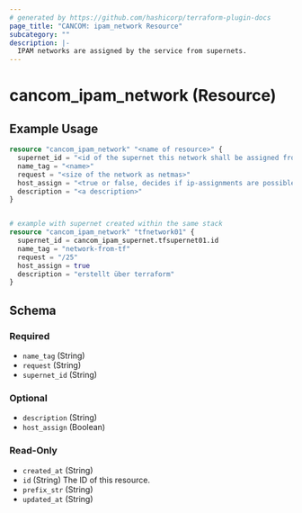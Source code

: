```yaml
---
# generated by https://github.com/hashicorp/terraform-plugin-docs
page_title: "CANCOM: ipam_network Resource"
subcategory: ""
description: |-
  IPAM networks are assigned by the service from supernets.
---
```


# cancom_ipam_network (Resource)

## Example Usage

```terraform
resource "cancom_ipam_network" "<name of resource>" {
  supernet_id = "<id of the supernet this network shall be assigned from>"
  name_tag = "<name>"
  request = "<size of the network as netmas>"
  host_assign = "<true or false, decides if ip-assignments are possible from the created network>"
  description = "<a description>"
}


# example with supernet created within the same stack
resource "cancom_ipam_network" "tfnetwork01" {
  supernet_id = cancom_ipam_supernet.tfsupernet01.id
  name_tag = "network-from-tf"
  request = "/25"
  host_assign = true
  description = "erstellt über terraform"
}
```


<!-- schema generated by tfplugindocs -->
## Schema

### Required

- `name_tag` (String)
- `request` (String)
- `supernet_id` (String)

### Optional

- `description` (String)
- `host_assign` (Boolean)

### Read-Only

- `created_at` (String)
- `id` (String) The ID of this resource.
- `prefix_str` (String)
- `updated_at` (String)
